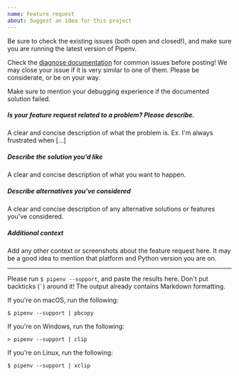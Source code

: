 ```yaml
---
name: Feature request
about: Suggest an idea for this project
---
```


Be sure to check the existing issues (both open and closed!), and make sure you are running the latest version of Pipenv.

Check the [diagnose documentation](https://docs.pipenv.org/diagnose/) for common issues before posting! We may close your issue if it is very similar to one of them. Please be considerate, or be on your way.

Make sure to mention your debugging experience if the documented solution failed.


##### Is your feature request related to a problem? Please describe.

A clear and concise description of what the problem is. Ex. I'm always frustrated when [...]

##### Describe the solution you'd like

A clear and concise description of what you want to happen.

##### Describe alternatives you've considered

A clear and concise description of any alternative solutions or features you've considered.

##### Additional context

Add any other context or screenshots about the feature request here. It may be a good idea to mention that platform and Python version you are on.

-------------------------------------------------------------------------------

Please run `$ pipenv --support`, and paste the results here. Don't put backticks (`` ` ``) around it! The output already contains Markdown formatting.

If you're on macOS, run the following:

    $ pipenv --support | pbcopy

If you're on Windows, run the following:

    > pipenv --support | clip

If you're on Linux, run the following:

    $ pipenv --support | xclip
